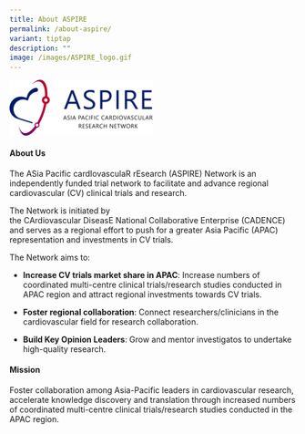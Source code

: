 ```yaml
---
title: About ASPIRE
permalink: /about-aspire/
variant: tiptap
description: ""
image: /images/ASPIRE_logo.gif
---
```

<p></p>
<div class="isomer-image-wrapper">
<img style="width: 50%;" height="auto" width="100%" alt="" src="/images/ASPIRE Network /ASPIRE_original_transparent_backgrd.png">
</div>
<h4>About Us</h4>
<p>The ASia Pacific cardIovasculaR rEsearch (ASPIRE) Network is an independently
funded trial network to facilitate and advance regional cardiovascular
(CV) clinical trials and research.</p>
<p>The Network is initiated by the&nbsp;CArdiovascular&nbsp;DiseasE&nbsp;National&nbsp;Collaborative&nbsp;Enterprise
(CADENCE) and serves as a regional effort to push for a greater Asia Pacific
(APAC) representation and investments in CV trials.</p>
<p>The Network aims to:</p>
<ul data-tight="true" class="tight">
<li>
<p><strong>Increase CV trials market share in APAC</strong>: Increase numbers
of coordinated multi-centre clinical trials/research studies conducted
in APAC region and attract regional investments towards CV trials.</p>
</li>
<li>
<p><strong>Foster regional collaboration</strong>: Connect researchers/clinicians
in the cardiovascular field for research collaboration.</p>
</li>
<li>
<p><strong>Build Key Opinion Leaders</strong>: Grow and mentor investigatos
to undertake high-quality research.</p>
</li>
</ul>
<h4>Mission</h4>
<p>Foster collaboration among Asia-Pacific leaders in cardiovascular research,
accelerate knowledge discovery and translation through increased numbers
of coordinated multi-centre clinical trials/research studies conducted
in the APAC region.</p>
<p></p>